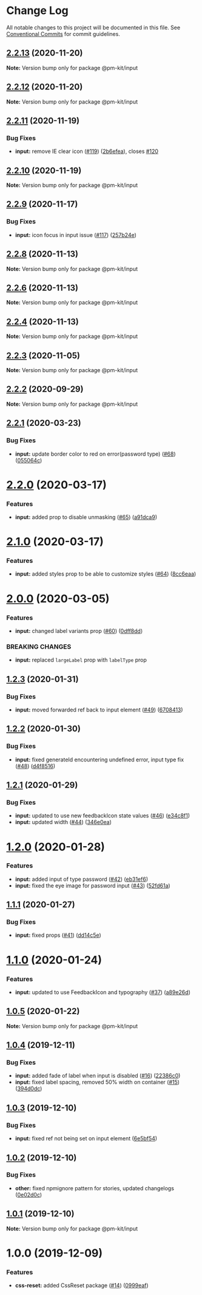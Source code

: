 # Change Log

All notable changes to this project will be documented in this file.
See [Conventional Commits](https://conventionalcommits.org) for commit guidelines.

## [2.2.13](https://github.com/telus/pm-kit/compare/@pm-kit/input@2.2.12...@pm-kit/input@2.2.13) (2020-11-20)

**Note:** Version bump only for package @pm-kit/input





## [2.2.12](https://github.com/telus/pm-kit/compare/@pm-kit/input@2.2.11...@pm-kit/input@2.2.12) (2020-11-20)

**Note:** Version bump only for package @pm-kit/input





## [2.2.11](https://github.com/telus/pm-kit/compare/@pm-kit/input@2.2.10...@pm-kit/input@2.2.11) (2020-11-19)


### Bug Fixes

* **input:** remove IE clear icon ([#119](https://github.com/telus/pm-kit/issues/119)) ([2b6efea](https://github.com/telus/pm-kit/commit/2b6efea9c018ec8c57461df5def2a74e6c53ac3e)), closes [#120](https://github.com/telus/pm-kit/issues/120)





## [2.2.10](https://github.com/telus/pm-kit/compare/@pm-kit/input@2.2.9...@pm-kit/input@2.2.10) (2020-11-19)

**Note:** Version bump only for package @pm-kit/input





## [2.2.9](https://github.com/telus/pm-kit/compare/@pm-kit/input@2.2.8...@pm-kit/input@2.2.9) (2020-11-17)


### Bug Fixes

* **input:** icon focus in input issue ([#117](https://github.com/telus/pm-kit/issues/117)) ([257b24e](https://github.com/telus/pm-kit/commit/257b24e645bc9da82873c4d2643b202c294b8564))





## [2.2.8](https://github.com/telus/pm-kit/compare/@pm-kit/input@2.2.6...@pm-kit/input@2.2.8) (2020-11-13)

**Note:** Version bump only for package @pm-kit/input





## [2.2.6](https://github.com/telus/pm-kit/compare/@pm-kit/input@2.2.4...@pm-kit/input@2.2.6) (2020-11-13)

**Note:** Version bump only for package @pm-kit/input





## [2.2.4](https://github.com/telus/pm-kit/compare/@pm-kit/input@2.2.3...@pm-kit/input@2.2.4) (2020-11-13)

**Note:** Version bump only for package @pm-kit/input





## [2.2.3](https://github.com/telus/pm-kit/compare/@pm-kit/input@2.2.2...@pm-kit/input@2.2.3) (2020-11-05)

**Note:** Version bump only for package @pm-kit/input





## [2.2.2](https://github.com/telus/pm-kit/compare/@pm-kit/input@2.2.1...@pm-kit/input@2.2.2) (2020-09-29)

**Note:** Version bump only for package @pm-kit/input





## [2.2.1](https://github.com/telus/pm-kit/compare/@pm-kit/input@2.2.0...@pm-kit/input@2.2.1) (2020-03-23)


### Bug Fixes

* **input:** update border color to red on error(password type) ([#68](https://github.com/telus/pm-kit/issues/68)) ([055064c](https://github.com/telus/pm-kit/commit/055064cf568097e90bb3db509038b9cd3bb34645))





# [2.2.0](https://github.com/telus/pm-kit/compare/@pm-kit/input@2.1.0...@pm-kit/input@2.2.0) (2020-03-17)


### Features

* **input:** added prop to disable unmasking ([#65](https://github.com/telus/pm-kit/issues/65)) ([a91dca9](https://github.com/telus/pm-kit/commit/a91dca96b91677a82b1702d8709778335868d0fc))





# [2.1.0](https://github.com/telus/pm-kit/compare/@pm-kit/input@2.0.0...@pm-kit/input@2.1.0) (2020-03-17)


### Features

* **input:** added styles prop to be able to customize styles ([#64](https://github.com/telus/pm-kit/issues/64)) ([8cc6eaa](https://github.com/telus/pm-kit/commit/8cc6eaacef5c8a763af5dae0e80726e6bea5f05c))





# [2.0.0](https://github.com/telus/pm-kit/compare/@pm-kit/input@1.2.3...@pm-kit/input@2.0.0) (2020-03-05)


### Features

* **input:** changed label variants prop ([#60](https://github.com/telus/pm-kit/issues/60)) ([0dff8dd](https://github.com/telus/pm-kit/commit/0dff8dd1caed6495d0c3f2ae2739e89f3fa86304))


### BREAKING CHANGES

* **input:** replaced `largeLabel` prop with `labelType` prop





## [1.2.3](https://github.com/telus/pm-kit/compare/@pm-kit/input@1.2.2...@pm-kit/input@1.2.3) (2020-01-31)


### Bug Fixes

* **input:** moved forwarded ref back to input element ([#49](https://github.com/telus/pm-kit/issues/49)) ([6708413](https://github.com/telus/pm-kit/commit/670841369a202940048224df7e5d21e2919091ac))





## [1.2.2](https://github.com/telus/pm-kit/compare/@pm-kit/input@1.2.1...@pm-kit/input@1.2.2) (2020-01-30)


### Bug Fixes

* **input:** fixed generateId encountering undefined error, input type fix ([#48](https://github.com/telus/pm-kit/issues/48)) ([d4f8516](https://github.com/telus/pm-kit/commit/d4f8516b0f51a7841ffd6e14c53fba2e3443fd9d))





## [1.2.1](https://github.com/telus/pm-kit/compare/@pm-kit/input@1.2.0...@pm-kit/input@1.2.1) (2020-01-29)


### Bug Fixes

* **input:** updated to use new feedbackIcon state values ([#46](https://github.com/telus/pm-kit/issues/46)) ([e34c8f1](https://github.com/telus/pm-kit/commit/e34c8f156bef858059d71cba2e6255ed6eae96a0))
* **input:** updated width ([#44](https://github.com/telus/pm-kit/issues/44)) ([346e0ea](https://github.com/telus/pm-kit/commit/346e0ead70263ac94a2afafb57928a85547a0f04))





# [1.2.0](https://github.com/telus/pm-kit/compare/@pm-kit/input@1.1.1...@pm-kit/input@1.2.0) (2020-01-28)


### Features

* **input:** added input of type password ([#42](https://github.com/telus/pm-kit/issues/42)) ([eb31ef6](https://github.com/telus/pm-kit/commit/eb31ef66feb3f22510e380ca6ef232c0921052e8))
* **input:** fixed the eye image for password input ([#43](https://github.com/telus/pm-kit/issues/43)) ([52fd61a](https://github.com/telus/pm-kit/commit/52fd61ac98acc6d69c716b01ae3e3c9681db3d8f))





## [1.1.1](https://github.com/telus/pm-kit/compare/@pm-kit/input@1.1.0...@pm-kit/input@1.1.1) (2020-01-27)


### Bug Fixes

* **input:** fixed props ([#41](https://github.com/telus/pm-kit/issues/41)) ([dd14c5e](https://github.com/telus/pm-kit/commit/dd14c5e079f0dd5527614340a31fe90012499825))





# [1.1.0](https://github.com/telus/pm-kit/compare/@pm-kit/input@1.0.5...@pm-kit/input@1.1.0) (2020-01-24)


### Features

* **input:** updated to use FeedbackIcon and typography ([#37](https://github.com/telus/pm-kit/issues/37)) ([a89e26d](https://github.com/telus/pm-kit/commit/a89e26df0a120cb42cfb0d66ce0f395b501a10a2))





## [1.0.5](https://github.com/telus/pm-kit/compare/@pm-kit/input@1.0.4...@pm-kit/input@1.0.5) (2020-01-22)

**Note:** Version bump only for package @pm-kit/input





## [1.0.4](https://github.com/telus/pm-kit/compare/@pm-kit/input@1.0.3...@pm-kit/input@1.0.4) (2019-12-11)


### Bug Fixes

* **input:** added fade of label when input is disabled ([#16](https://github.com/telus/pm-kit/issues/16)) ([22386c0](https://github.com/telus/pm-kit/commit/22386c09d153e5ad421eadd3649498af27a52264))
* **input:** fixed label spacing, removed 50% width on container ([#15](https://github.com/telus/pm-kit/issues/15)) ([394d0dc](https://github.com/telus/pm-kit/commit/394d0dc504ef4b8a9efb8e78a86c779bb72832f2))





## [1.0.3](https://github.com/telus/pm-kit/compare/@pm-kit/input@1.0.2...@pm-kit/input@1.0.3) (2019-12-10)


### Bug Fixes

* **input:** fixed ref not being set on input element ([6e5bf54](https://github.com/telus/pm-kit/commit/6e5bf54d8ff4bdc399dcdaf156cc8b5b96115ea1))





## [1.0.2](https://github.com/telus/pm-kit/compare/@pm-kit/input@1.0.1...@pm-kit/input@1.0.2) (2019-12-10)


### Bug Fixes

* **other:** fixed npmignore pattern for stories, updated changelogs ([0e02d0c](https://github.com/telus/pm-kit/commit/0e02d0c53b3a88905d51d4a8cc1b7e8f6da939fa))





## [1.0.1](https://github.com/telus/pm-kit/compare/@pm-kit/input@1.0.0...@pm-kit/input@1.0.1) (2019-12-10)

**Note:** Version bump only for package @pm-kit/input

# 1.0.0 (2019-12-09)

### Features

- **css-reset:** added CssReset package ([#14](https://github.com/telus/pm-kit/issues/14)) ([0999eaf](https://github.com/telus/pm-kit/commit/0999eaf7e63c6c3fc7508ca7acf04b6814887567))
